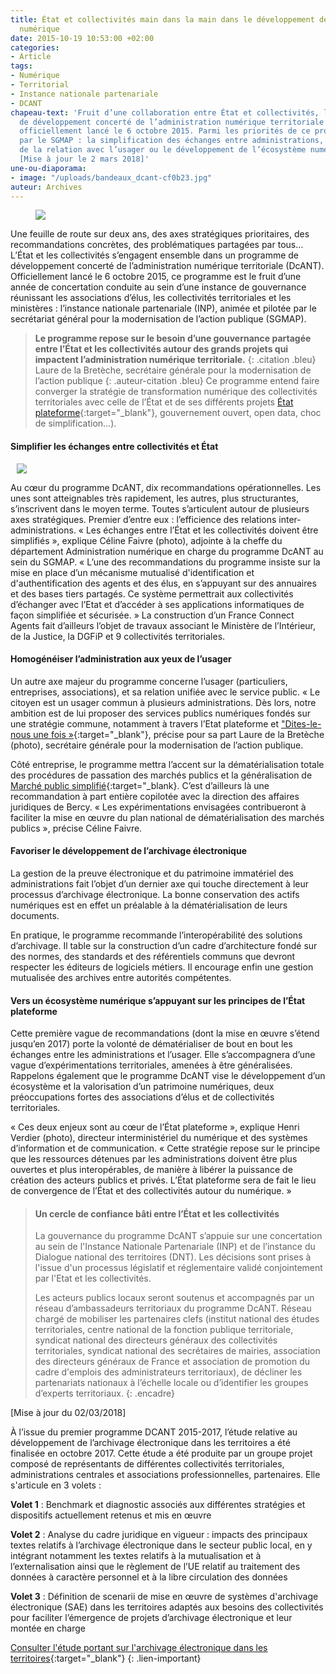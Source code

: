 ```yaml
---
title: État et collectivités main dans la main dans le développement de l’administration
  numérique
date: 2015-10-19 10:53:00 +02:00
categories:
- Article
tags:
- Numérique
- Territorial
- Instance nationale partenariale
- DCANT
chapeau-text: 'Fruit d’une collaboration entre État et collectivités, le programme
  de développement concerté de l’administration numérique territoriale (DcANT) a été
  officiellement lancé le 6 octobre 2015. Parmi les priorités de ce programme animé
  par le SGMAP : la simplification des échanges entre administrations, l’unification
  de la relation avec l’usager ou le développement de l’écosystème numérique des territoires.
  [Mise à jour le 2 mars 2018]'
une-ou-diaporama:
- image: "/uploads/bandeaux_dcant-cf0b23.jpg"
auteur: Archives
---
```


<figure class='image-left' style='width: 40%; margin-right: 10px;'>
<img src="/uploads/dcant_3-061a7f.jpg"/>
</figure>
Une feuille de route sur deux ans, des axes stratégiques prioritaires, des recommandations concrètes, des problématiques partagées par tous… L’État et les collectivités s’engagent ensemble dans un programme de développement concerté de l’administration numérique territoriale (DcANT). Officiellement lancé le 6 octobre 2015, ce programme est le fruit d’une année de concertation conduite au sein d’une instance de gouvernance réunissant les associations d’élus, les collectivités territoriales et les ministères : l’instance nationale partenariale (INP), animée et pilotée par le secrétariat général pour la modernisation de l’action publique (SGMAP).

> **Le programme repose sur le besoin d’une gouvernance partagée entre l’État et les collectivités autour des grands projets qui impactent l’administration numérique territoriale.**
{: .citation .bleu}
> Laure de la Bretèche, secrétaire générale pour la modernisation de l’action publique
{: .auteur-citation .bleu} 
Ce programme entend faire converger la stratégie de transformation numérique des collectivités territoriales avec celle de l’État et de ses différents projets [État plateforme](https://www.modernisation.gouv.fr/home/etat-plateforme-tribune-marzin){:target="_blank"}, gouvernement ouvert, open data, choc de simplification…). 

#### Simplifier les échanges entre collectivités et État
<figure class='image-right' style='width: 40%; margin-left: 10px;'>
<img src="/uploads/sans-titre.png"/>
</figure>
Au cœur du programme DcANT, dix recommandations opérationnelles. Les unes sont atteignables très rapidement, les autres, plus structurantes, s’inscrivent dans le moyen terme. Toutes s’articulent autour de plusieurs axes stratégiques. Premier d’entre eux : l’efficience des relations inter-administrations. « Les échanges entre l’État et les collectivités doivent être simplifiés », explique Céline Faivre (photo), adjointe à la cheffe du département Administration numérique en charge du programme DcANT au sein du SGMAP. « L’une des recommandations du programme insiste sur la mise en place d’un mécanisme mutualisé d'identification et d'authentification des agents et des élus, en s’appuyant sur des annuaires et des bases tiers partagés. Ce système permettrait aux collectivités d’échanger avec l’Etat et d’accéder à ses applications informatiques de façon simplifiée et sécurisée. » La construction d’un France Connect Agents fait d’ailleurs l’objet de travaux associant le Ministère de l’Intérieur, de la Justice, la DGFiP et 9 collectivités territoriales.

#### Homogénéiser l’administration aux yeux de l’usager 
Un autre axe majeur du programme concerne l’usager (particuliers, entreprises, associations), et sa relation unifiée avec le service public. « Le citoyen est un usager commun à plusieurs administrations. Dès lors, notre ambition est de lui proposer des services publics numériques fondés sur une stratégie commune, notamment à travers l’Etat plateforme et ["Dites-le-nous une fois »](http://www.modernisation.gouv.fr/les-services-publics-se-simplifient-et-innovent/par-des-simplifications-pour-les-entreprises/dites-le-nous-une-fois-un-programme-pour-simplifier-la-vie-des-entreprises){:target="_blank"}, précise pour sa part Laure de la Bretèche (photo), secrétaire générale pour la modernisation de l’action publique.

Côté entreprise, le programme mettra l’accent sur la dématérialisation totale des procédures de passation des marchés publics et la généralisation de [Marché public simplifié](https://www.modernisation.gouv.fr/home/marche-public-simplifie){:target="_blank}. C’est d’ailleurs là une recommandation à part entière copilotée avec la direction des affaires juridiques de Bercy. « Les expérimentations envisagées contribueront à faciliter la mise en œuvre du plan national de dématérialisation des marchés publics », précise Céline Faivre.

#### Favoriser le développement de l’archivage électronique
La gestion de la preuve électronique et du patrimoine immatériel des administrations fait l’objet d’un dernier axe qui touche directement à leur processus d’archivage électronique. La bonne conservation des actifs numériques est en effet un préalable à la dématérialisation de leurs documents.

En pratique, le programme recommande l’interopérabilité des solutions d’archivage. Il table sur la construction d’un cadre d’architecture fondé sur des normes, des standards et des référentiels communs que devront respecter les éditeurs de logiciels métiers. Il encourage enfin une gestion mutualisée des archives entre autorités compétentes.

#### Vers un écosystème numérique s’appuyant sur les principes de l’État plateforme
Cette première vague de recommandations (dont la mise en œuvre s’étend jusqu’en 2017) porte la volonté de dématérialiser de bout en bout les échanges entre les administrations et l’usager. Elle s’accompagnera d’une vague d’expérimentations territoriales, amenées à être généralisées. Rappelons également que le programme DcANT vise le développement d’un écosystème et la valorisation d’un patrimoine numériques, deux préoccupations fortes des associations d’élus et de collectivités territoriales.

« Ces deux enjeux sont au cœur de l’État plateforme », explique Henri Verdier (photo), directeur interministériel du numérique et des systèmes d’information et de communication. « Cette stratégie repose sur le principe que les ressources détenues par les administrations doivent être plus ouvertes et plus interopérables, de manière à libérer la puissance de création des acteurs publics et privés. L’État plateforme sera de fait le lieu de convergence de l’État et des collectivités autour du numérique. »

> #### Un cercle de confiance bâti entre l’État et les collectivités
> La gouvernance du programme DcANT s’appuie sur une concertation au sein de l'Instance Nationale Partenariale (INP) et de l’instance du Dialogue national des territoires (DNT). Les décisions sont prises à l'issue d'un processus législatif et réglementaire validé conjointement par l'Etat et les collectivités.
> 
> Les acteurs publics locaux seront soutenus et accompagnés par un réseau d’ambassadeurs territoriaux du programme DcANT. Réseau chargé de mobiliser les partenaires clefs (institut national des études territoriales, centre national de la fonction publique territoriale, syndicat national des directeurs généraux des collectivités territoriales, syndicat national des secrétaires de mairies, association des directeurs généraux de France et association de promotion du cadre d'emplois des administrateurs territoriaux), de décliner les partenariats nationaux à l’échelle locale ou d’identifier les groupes d’experts territoriaux.
{: .encadre}

[Mise à jour du 02/03/2018]

À l’issue du premier programme DCANT 2015-2017, l’étude relative au développement de l’archivage électronique dans les territoires a été finalisée en octobre 2017. Cette étude a été produite par un groupe projet composé de représentants de différentes collectivités territoriales, administrations centrales et associations professionnelles, partenaires. Elle s'articule en 3 volets :

**Volet 1** : Benchmark et diagnostic associés aux différentes stratégies et dispositifs actuellement retenus et mis en œuvre

**Volet 2** : Analyse du cadre juridique en vigueur : impacts des principaux textes relatifs à l’archivage électronique dans le secteur public local, en y intégrant notamment les textes relatifs à la mutualisation et à l’externalisation ainsi que le règlement de l’UE relatif au traitement des données à caractère personnel et à la libre circulation des données

**Volet 3** : Définition de scenarii de mise en œuvre de systèmes d'archivage électronique (SAE) dans les territoires adaptés aux besoins des collectivités pour faciliter l’émergence de projets d’archivage électronique et leur montée en charge

[Consulter l'étude portant sur l'archivage électronique dans les territoires](https://www.modernisation.gouv.fr/etudes-et-referentiels/etudes/etude-sur-le-developpement-de-larchivage-electronique-dans-les-territoires){:target="_blank"}
{: .lien-important}


